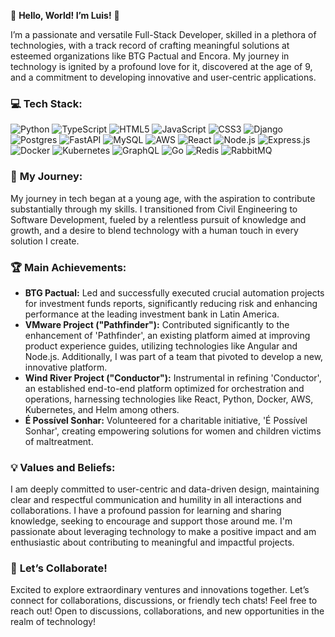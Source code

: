 👋 **Hello, World! I’m Luis!** 🚀

I’m a passionate and versatile Full-Stack Developer, skilled in a plethora of technologies, with a track record of crafting meaningful solutions at esteemed organizations like BTG Pactual and Encora. My journey in technology is ignited by a profound love for it, discovered at the age of 9, and a commitment to developing innovative and user-centric applications.

### 💻 **Tech Stack:**
![Python](https://img.shields.io/badge/python-3670A0?style=for-the-badge&logo=python&logoColor=ffdd54) ![TypeScript](https://img.shields.io/badge/typescript-%23007ACC.svg?style=for-the-badge&logo=typescript&logoColor=white) ![HTML5](https://img.shields.io/badge/html5-%23E34F26.svg?style=for-the-badge&logo=html5&logoColor=white) ![JavaScript](https://img.shields.io/badge/javascript-%23323330.svg?style=for-the-badge&logo=javascript&logoColor=%23F7DF1E) ![CSS3](https://img.shields.io/badge/css3-%231572B6.svg?style=for-the-badge&logo=css3&logoColor=white) ![Django](https://img.shields.io/badge/django-%23092E20.svg?style=for-the-badge&logo=django&logoColor=white) ![Postgres](https://img.shields.io/badge/postgres-%23316192.svg?style=for-the-badge&logo=postgresql&logoColor=white) ![FastAPI](https://img.shields.io/badge/FastAPI-005571?style=for-the-badge&logo=fastapi) ![MySQL](https://img.shields.io/badge/mysql-%2300f.svg?style=for-the-badge&logo=mysql&logoColor=white) ![AWS](https://img.shields.io/badge/AWS-%23FF9900.svg?style=for-the-badge&logo=amazon-aws&logoColor=white) ![React](https://img.shields.io/badge/react-%2320232a.svg?style=for-the-badge&logo=react&logoColor=%2361DAFB) ![Node.js](https://img.shields.io/badge/node.js-%2343853D.svg?style=for-the-badge&logo=node.js&logoColor=white) ![Express.js](https://img.shields.io/badge/Express.js-404D59?style=for-the-badge) ![Docker](https://img.shields.io/badge/docker-%230db7ed.svg?style=for-the-badge&logo=docker&logoColor=white) ![Kubernetes](https://img.shields.io/badge/kubernetes-%23326ce5.svg?style=for-the-badge&logo=kubernetes&logoColor=white) ![GraphQL](https://img.shields.io/badge/GraphQL-E10098?style=for-the-badge&logo=graphql&logoColor=white) ![Go](https://img.shields.io/badge/Go-%2300ADD8.svg?style=for-the-badge&logo=go&logoColor=white) ![Redis](https://img.shields.io/badge/redis-%23DD0031.svg?style=for-the-badge&logo=redis&logoColor=white) ![RabbitMQ](https://img.shields.io/badge/RabbitMQ-%23FF6600.svg?style=for-the-badge&logo=rabbitmq&logoColor=white)

### 🌟 **My Journey:**
My journey in tech began at a young age, with the aspiration to contribute substantially through my skills. I transitioned from Civil Engineering to Software Development, fueled by a relentless pursuit of knowledge and growth, and a desire to blend technology with a human touch in every solution I create.

### 🏆 **Main Achievements:**
- **BTG Pactual:** Led and successfully executed crucial automation projects for investment funds reports, significantly reducing risk and enhancing performance at the leading investment bank in Latin America.
- **VMware Project ("Pathfinder"):** Contributed significantly to the enhancement of 'Pathfinder', an existing platform aimed at improving product experience guides, utilizing technologies like Angular and Node.js. Additionally, I was part of a team that pivoted to develop a new, innovative platform.
- **Wind River Project ("Conductor"):** Instrumental in refining 'Conductor', an established end-to-end platform optimized for orchestration and operations, harnessing technologies like React, Python, Docker, AWS, Kubernetes, and Helm among others.
- **É Possível Sonhar:** Volunteered for a charitable initiative, 'É Possível Sonhar', creating empowering solutions for women and children victims of maltreatment.

### 💡 **Values and Beliefs:**
I am deeply committed to user-centric and data-driven design, maintaining clear and respectful communication and humility in all interactions and collaborations. I have a profound passion for learning and sharing knowledge, seeking to encourage and support those around me. I'm passionate about leveraging technology to make a positive impact and am enthusiastic about contributing to meaningful and impactful projects.


### 🌟 **Let’s Collaborate!**
Excited to explore extraordinary ventures and innovations together. Let’s connect for collaborations, discussions, or friendly tech chats!
Feel free to reach out! Open to discussions, collaborations, and new opportunities in the realm of technology!
